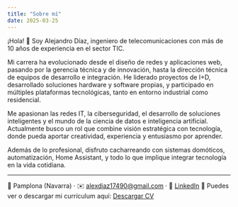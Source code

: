 ```yaml
---
title: "Sobre mí"
date: 2025-03-25
---
```


¡Hola! 👋 Soy Alejandro Díaz, ingeniero de telecomunicaciones con más de 10 años de experiencia en el sector TIC.

Mi carrera ha evolucionado desde el diseño de redes y aplicaciones web, pasando por la gerencia técnica y de innovación, hasta la dirección técnica de equipos de desarrollo e integración. He liderado proyectos de I+D, desarrollado soluciones hardware y software propias, y participado en múltiples plataformas tecnológicas, tanto en entorno industrial como residencial.

Me apasionan las redes IT, la ciberseguridad, el desarrollo de soluciones inteligentes y el mundo de la ciencia de datos e inteligencia artificial. Actualmente busco un rol que combine visión estratégica con tecnología, donde pueda aportar creatividad, experiencia y entusiasmo por aprender.

Además de lo profesional, disfruto cacharreando con sistemas domóticos, automatización, Home Assistant, y todo lo que implique integrar tecnología en la vida cotidiana.

---
📍 Pamplona (Navarra) · ✉️ [alexdiaz17490@gmail.com](mailto:alexdiaz17490@gmail.com) · 🔗 [LinkedIn](https://www.linkedin.com/in/alejandro-dch/)
📄 Puedes ver o descargar mi currículum aquí: [Descargar CV](CV_Alejandro_Diaz.pdf)